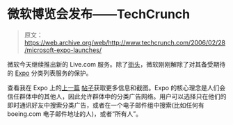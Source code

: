 # 微软博览会发布——TechCrunch

> 原文：<https://web.archive.org/web/http://www.techcrunch.com/2006/02/28/microsoft-expo-launches/>

 [](https://web.archive.org/web/20191008094721/http://expo.live.com/) 微软今天继续推出新的 Live.com 服务。除了[街头](https://web.archive.org/web/20191008094721/http://www.beta.techcrunch.com/2006/02/28/killer-new-livecom-service-street-side/)，微软刚刚解除了对其备受期待的 [Expo](https://web.archive.org/web/20191008094721/http://expo.live.com/) 分类列表服务的保护。

查看我在 Expo 上的[上一篇](https://web.archive.org/web/20191008094721/http://www.beta.techcrunch.com/2006/02/10/microsoft-expo-expands-beta/) [帖子](https://web.archive.org/web/20191008094721/http://www.beta.techcrunch.com/2006/01/13/microsoft-expo-beta/)获取更多信息和截图。Expo 的核心理念是人们会信任群体中的其他人，因此允许群体中的分类广告网络。用户可以选择只在他们的即时通讯好友中搜索分类广告，或者在一个电子邮件组中搜索(比如任何有 boeing.com 电子邮件地址的人)，或者“所有人”。
